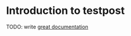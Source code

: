 # Introduction to testpost

TODO: write [great documentation](http://jacobian.org/writing/what-to-write/)
